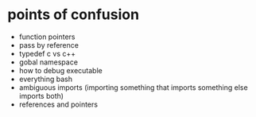 # points of confusion


- function pointers
- pass by reference
- typedef c vs c++
- gobal namespace
- how to debug executable
- everything bash
- ambiguous imports (importing something that imports something else imports both)
- references and pointers